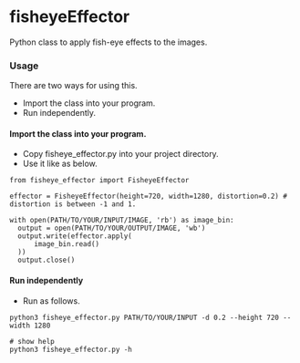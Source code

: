 # fisheyeEffector
Python class to apply fish-eye effects to the images.

### Usage
There are two ways for using this.
- Import the class into your program.
- Run independently.

#### Import the class into your program.
- Copy fisheye_effector.py into your project directory.
- Use it like as below.
```
from fisheye_effector import FisheyeEffector

effector = FisheyeEffector(height=720, width=1280, distortion=0.2) # distortion is between -1 and 1.

with open(PATH/TO/YOUR/INPUT/IMAGE, 'rb') as image_bin:
  output = open(PATH/TO/YOUR/OUTPUT/IMAGE, 'wb')
  output.write(effector.apply(
      image_bin.read()
  ))
  output.close()
```

#### Run independently
- Run as follows.
```
python3 fisheye_effector.py PATH/TO/YOUR/INPUT -d 0.2 --height 720 --width 1280

# show help
python3 fisheye_effector.py -h
```
